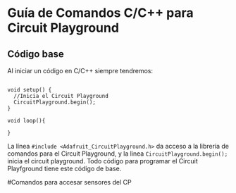 # Guía de Comandos C/C++ para Circuit Playground

## Código base

Al iniciar un código en C/C++ siempre tendremos:

```#include <Adafruit_CircuitPlayground.h>

void setup() {
  //Inicia el Circuit Playground
  CircuitPlayground.begin();
}

void loop(){

}
```

La línea `#include <Adafruit_CircuitPlayground.h>` da acceso a la librería de comandos para el Circuit Playground, y la linea `CircuitPlayground.begin();` inicia el circuit playground.  Todo código para programar el Circuit Playfground tiene este código de base.

#Comandos para accesar sensores del CP

